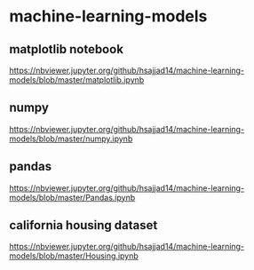 # machine-learning-models

## matplotlib notebook
https://nbviewer.jupyter.org/github/hsajjad14/machine-learning-models/blob/master/matplotlib.ipynb

## numpy
https://nbviewer.jupyter.org/github/hsajjad14/machine-learning-models/blob/master/numpy.ipynb

## pandas
https://nbviewer.jupyter.org/github/hsajjad14/machine-learning-models/blob/master/Pandas.ipynb


## california housing dataset
https://nbviewer.jupyter.org/github/hsajjad14/machine-learning-models/blob/master/Housing.ipynb

